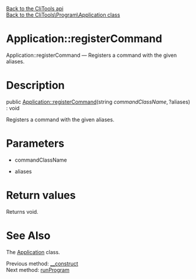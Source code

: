 [Back to the CliTools api](https://github.com/lingtalfi/CliTools/blob/master/doc/api/CliTools.md)<br>
[Back to the CliTools\Program\Application class](https://github.com/lingtalfi/CliTools/blob/master/doc/api/CliTools/Program/Application.md)


Application::registerCommand
================



Application::registerCommand — Registers a command with the given aliases.




Description
================


public [Application::registerCommand](https://github.com/lingtalfi/CliTools/blob/master/doc/api/CliTools/Program/Application/registerCommand.md)(string $commandClassName, ?$aliases) : void




Registers a command with the given aliases.




Parameters
================


- commandClassName

    

- aliases

    


Return values
================

Returns void.







See Also
================

The [Application](https://github.com/lingtalfi/CliTools/blob/master/doc/api/CliTools/Program/Application.md) class.

Previous method: [__construct](https://github.com/lingtalfi/CliTools/blob/master/doc/api/CliTools/Program/Application/__construct.md)<br>Next method: [runProgram](https://github.com/lingtalfi/CliTools/blob/master/doc/api/CliTools/Program/Application/runProgram.md)<br>

